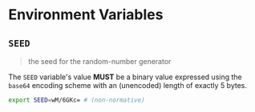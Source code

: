 # Environment Variables

## `SEED`

> the seed for the random-number generator

The `SEED` variable's value **MUST** be a binary value expressed using the
`base64` encoding scheme with an (unencoded) length of exactly 5 bytes.

```bash
export SEED=wM/6GKc= # (non-normative)
```
